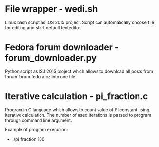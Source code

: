 # File wrapper - wedi.sh
Linux bash script as IOS 2015 project. Script can automatically choose file for editing and start default texteditor.

# Fedora forum downloader - forum_downloader.py
Python script as ISJ 2015 project which allows to download all posts from forum forum.fedora.cz into one file.


# Iterative calculation - pi_fraction.c
Program in C language which allows to count value of PI constant using iterative calculation. The number of used iterations is passed to program through command line argument.

Example of program execution:
  - ./pi_fraction 100
